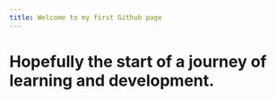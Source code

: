 ```yaml
---
title: Welcome to my first Github page
---
```


# Hopefully the start of a journey of learning and development.
